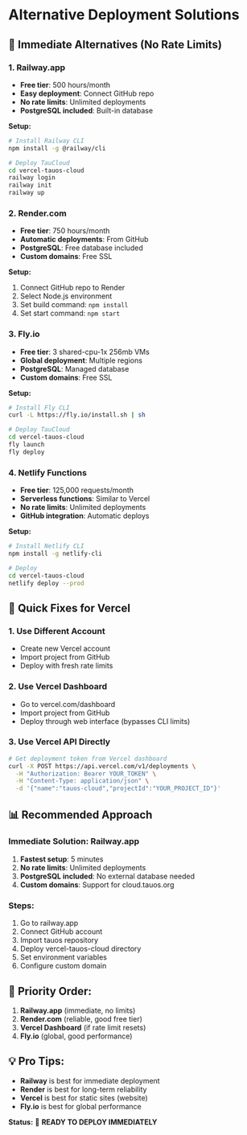 # Alternative Deployment Solutions

## 🚀 **Immediate Alternatives (No Rate Limits)**

### **1. Railway.app**
- **Free tier**: 500 hours/month
- **Easy deployment**: Connect GitHub repo
- **No rate limits**: Unlimited deployments
- **PostgreSQL included**: Built-in database

**Setup:**
```bash
# Install Railway CLI
npm install -g @railway/cli

# Deploy TauCloud
cd vercel-tauos-cloud
railway login
railway init
railway up
```

### **2. Render.com**
- **Free tier**: 750 hours/month
- **Automatic deployments**: From GitHub
- **PostgreSQL**: Free database included
- **Custom domains**: Free SSL

**Setup:**
1. Connect GitHub repo to Render
2. Select Node.js environment
3. Set build command: `npm install`
4. Set start command: `npm start`

### **3. Fly.io**
- **Free tier**: 3 shared-cpu-1x 256mb VMs
- **Global deployment**: Multiple regions
- **PostgreSQL**: Managed database
- **Custom domains**: Free SSL

**Setup:**
```bash
# Install Fly CLI
curl -L https://fly.io/install.sh | sh

# Deploy TauCloud
cd vercel-tauos-cloud
fly launch
fly deploy
```

### **4. Netlify Functions**
- **Free tier**: 125,000 requests/month
- **Serverless functions**: Similar to Vercel
- **No rate limits**: Unlimited deployments
- **GitHub integration**: Automatic deploys

**Setup:**
```bash
# Install Netlify CLI
npm install -g netlify-cli

# Deploy
cd vercel-tauos-cloud
netlify deploy --prod
```

## 🔧 **Quick Fixes for Vercel**

### **1. Use Different Account**
- Create new Vercel account
- Import project from GitHub
- Deploy with fresh rate limits

### **2. Use Vercel Dashboard**
- Go to vercel.com/dashboard
- Import project from GitHub
- Deploy through web interface (bypasses CLI limits)

### **3. Use Vercel API Directly**
```bash
# Get deployment token from Vercel dashboard
curl -X POST https://api.vercel.com/v1/deployments \
  -H "Authorization: Bearer YOUR_TOKEN" \
  -H "Content-Type: application/json" \
  -d '{"name":"tauos-cloud","projectId":"YOUR_PROJECT_ID"}'
```

## 📊 **Recommended Approach**

### **Immediate Solution: Railway.app**
1. **Fastest setup**: 5 minutes
2. **No rate limits**: Unlimited deployments
3. **PostgreSQL included**: No external database needed
4. **Custom domains**: Support for cloud.tauos.org

### **Steps:**
1. Go to railway.app
2. Connect GitHub account
3. Import tauos repository
4. Deploy vercel-tauos-cloud directory
5. Set environment variables
6. Configure custom domain

## 🎯 **Priority Order:**

1. **Railway.app** (immediate, no limits)
2. **Render.com** (reliable, good free tier)
3. **Vercel Dashboard** (if rate limit resets)
4. **Fly.io** (global, good performance)

## 💡 **Pro Tips:**

- **Railway** is best for immediate deployment
- **Render** is best for long-term reliability
- **Vercel** is best for static sites (website)
- **Fly.io** is best for global performance

**Status:** 🚀 **READY TO DEPLOY IMMEDIATELY** 